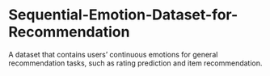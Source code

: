 # Sequential-Emotion-Dataset-for-Recommendation
A dataset that contains users’ continuous emotions for general recommendation tasks, such as rating prediction and item recommendation.
